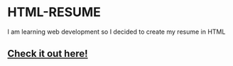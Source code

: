 # HTML-RESUME
I am learning web development so I decided to create my resume in HTML
## [Check it out here!](https://jesusb25.github.io/html-resume/)

